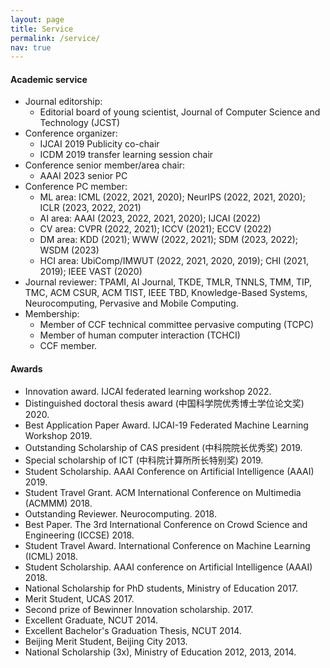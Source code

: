 ```yaml
---
layout: page
title: Service
permalink: /service/
nav: true
---
```


#### Academic service

- Journal editorship:
  - Editorial board of young scientist, Journal of Computer Science and Technology (JCST) 
- Conference organizer:
  - IJCAI 2019 Publicity co-chair
  - ICDM 2019 transfer learning session chair
- Conference senior member/area chair:
  - AAAI 2023 senior PC
- Conference PC member: 
  - ML area: ICML (2022, 2021, 2020); NeurIPS (2022, 2021, 2020); ICLR (2023, 2022, 2021)
  - AI area: AAAI (2023, 2022, 2021, 2020); IJCAI (2022)
  - CV area: CVPR (2022, 2021); ICCV (2021); ECCV (2022)
  - DM area: KDD (2021); WWW (2022, 2021); SDM (2023, 2022); WSDM (2023)
  - HCI area: UbiComp/IMWUT (2022, 2021, 2020, 2019); CHI (2021, 2019); IEEE VAST (2020)
- Journal reviewer: TPAMI, AI Journal, TKDE, TMLR, TNNLS, TMM, TIP, TMC, ACM CSUR, ACM TIST, IEEE TBD, Knowledge-Based Systems, Neurocomputing, Pervasive and Mobile Computing.
- Membership: 
  - Member of CCF technical committee pervasive computing (TCPC)
  - Member of human computer interaction (TCHCI)
  - CCF member.

#### Awards

- Innovation award. IJCAI federated learning workshop 2022.
- Distinguished doctoral thesis award (中国科学院优秀博士学位论文奖) 2020.
- Best Application Paper Award. IJCAI-19 Federated Machine Learning Workshop 2019.
- Outstanding Scholarship of CAS president (中科院院长优秀奖) 2019.
- Special scholarship of ICT (中科院计算所所长特别奖) 2019.
- Student Scholarship. AAAI Conference on Artificial Intelligence (AAAI) 2019.
- Student Travel Grant. ACM International Conference on Multimedia (ACMMM) 2018.
- Outstanding Reviewer. Neurocomputing. 2018.
- Best Paper. The 3rd International Conference on Crowd Science and Engineering (ICCSE) 2018.
- Student Travel Award. International Conference on Machine Learning (ICML) 2018.
- Student Scholarship. AAAI conference on Artificial Intelligence (AAAI) 2018.
- National Scholarship for PhD students, Ministry of Education 2017.
- Merit Student, UCAS 2017.
- Second prize of Bewinner Innovation scholarship. 2017.
- Excellent Graduate, NCUT 2014.
- Excellent Bachelor's Graduation Thesis, NCUT 2014.
- Beijing Merit Student, Beijing City 2013.
- National Scholarship (3x), Ministry of Education 2012, 2013, 2014.
